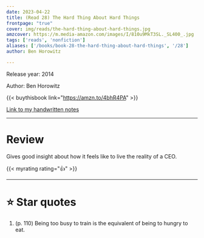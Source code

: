 ```yaml
---
date: 2023-04-22
title: (Read 28) The Hard Thing About Hard Things
frontpage: "true"
cover: img/reads/the-hard-thing-about-hard-things.jpg
amzcover: https://m.media-amazon.com/images/I/810u9MkT3SL._SL400_.jpg
tags: ['reads', 'nonfiction']
aliases: ['/books/book-28-the-hard-thing-about-hard-things', '/28']
author: Ben Horowitz

---
```


Release year: 2014

Author: Ben Horowitz

{{< buythisbook link="https://amzn.to/4bhR4PA" >}}

[Link to my handwritten notes](https://drive.google.com/file/d/1kCBls4lQIOTyuxRvblA11Pr8a-tbWVvi/view?usp=drive_link)

---

# Review

Gives good insight about how it feels like to live the reality of a CEO.

{{< myrating rating="👍" >}}

---

# :star: Star quotes

1. (p. 110) Being too busy to train is the equivalent of being to hungry
   to eat.
